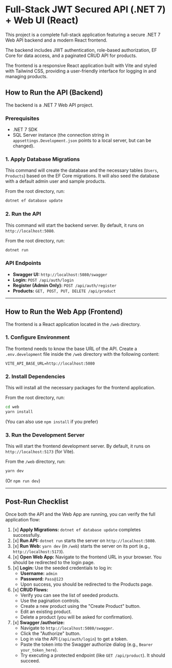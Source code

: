 # Full-Stack JWT Secured API (.NET 7) + Web UI (React)

This project is a complete full-stack application featuring a secure .NET 7 Web API backend and a modern React frontend.

The backend includes JWT authentication, role-based authorization, EF Core for data access, and a paginated CRUD API for products.

The frontend is a responsive React application built with Vite and styled with Tailwind CSS, providing a user-friendly interface for logging in and managing products.

## How to Run the API (Backend)

The backend is a .NET 7 Web API project.

### Prerequisites
- .NET 7 SDK
- SQL Server instance (the connection string in `appsettings.Development.json` points to a local server, but can be changed).

### 1. Apply Database Migrations
This command will create the database and the necessary tables (`Users`, `Products`) based on the EF Core migrations. It will also seed the database with a default admin user and sample products.

From the root directory, run:
```bash
dotnet ef database update
```

### 2. Run the API
This command will start the backend server. By default, it runs on `http://localhost:5080`.

From the root directory, run:
```bash
dotnet run
```

### API Endpoints
- **Swagger UI:** `http://localhost:5080/swagger`
- **Login:** `POST /api/auth/login`
- **Register (Admin Only):** `POST /api/auth/register`
- **Products:** `GET, POST, PUT, DELETE /api/product`

---

## How to Run the Web App (Frontend)

The frontend is a React application located in the `/web` directory.

### 1. Configure Environment
The frontend needs to know the base URL of the API. Create a `.env.development` file inside the `/web` directory with the following content:

```
VITE_API_BASE_URL=http://localhost:5080
```

### 2. Install Dependencies
This will install all the necessary packages for the frontend application.

From the root directory, run:
```bash
cd web
yarn install
```
(You can also use `npm install` if you prefer)

### 3. Run the Development Server
This will start the frontend development server. By default, it runs on `http://localhost:5173` (for Vite).

From the `/web` directory, run:
```bash
yarn dev
```
(Or `npm run dev`)

---

## Post-Run Checklist

Once both the API and the Web App are running, you can verify the full application flow:

1.  [x] **Apply Migrations:** `dotnet ef database update` completes successfully.
2.  [x] **Run API:** `dotnet run` starts the server on `http://localhost:5080`.
3.  [x] **Run Web:** `yarn dev` (in `/web`) starts the server on its port (e.g., `http://localhost:5173`).
4.  [x] **Open Web App:** Navigate to the frontend URL in your browser. You should be redirected to the login page.
5.  [x] **Login:** Use the seeded credentials to log in:
    -   **Username:** `admin`
    -   **Password:** `Pass@123`
    -   Upon success, you should be redirected to the Products page.
6.  [x] **CRUD Flows:**
    -   Verify you can see the list of seeded products.
    -   Use the pagination controls.
    -   Create a new product using the "Create Product" button.
    -   Edit an existing product.
    -   Delete a product (you will be asked for confirmation).
7.  [x] **Swagger /authorize:**
    -   Navigate to `http://localhost:5080/swagger`.
    -   Click the "Authorize" button.
    -   Log in via the API (`/api/auth/login`) to get a token.
    -   Paste the token into the Swagger authorize dialog (e.g., `Bearer your_token_here`).
    -   Try executing a protected endpoint (like `GET /api/product`). It should succeed.
